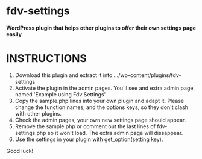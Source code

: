 # fdv-settings
<b>WordPress plugin that helps other plugins to offer their own settings page easily</b><br/>

<h1>INSTRUCTIONS</h1>
<ol>
<li>Download this plugin and extract it into .../wp-content/plugins/fdv-settings</li>
<li>Activate the plugin in the admin pages. You'll see and extra admin page, named 'Example using Fdv Settings'</li>
<li>Copy the sample.php lines into your own plugin and adapt it. Please change the function names, and the options keys, so they don't clash with other plugins.</li>
<li>Check the admin pages, your own new settings page should appear.</li>
<li>Remove the sample.php or comment out the last lines of fdv-settings.php so it won't load. The extra admin page will dissappear.</li>
<li>Use the settings in your plugin with get_option(setting key).</li>
</ol>
Good luck!
